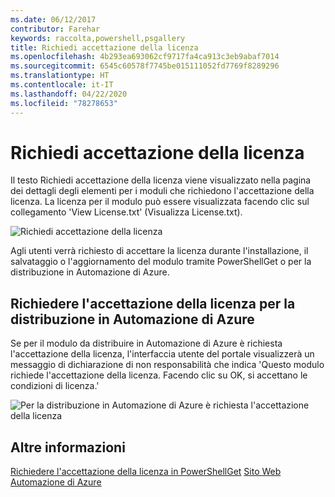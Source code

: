 ```yaml
---
ms.date: 06/12/2017
contributor: Farehar
keywords: raccolta,powershell,psgallery
title: Richiedi accettazione della licenza
ms.openlocfilehash: 4b293ea693062cf9717fa4ca913c3eb9abaf7014
ms.sourcegitcommit: 6545c60578f7745be015111052fd7769f8289296
ms.translationtype: HT
ms.contentlocale: it-IT
ms.lasthandoff: 04/22/2020
ms.locfileid: "78278653"
---
```

# <a name="require-license-acceptance"></a>Richiedi accettazione della licenza

Il testo Richiedi accettazione della licenza viene visualizzato nella pagina dei dettagli degli elementi per i moduli che richiedono l'accettazione della licenza. La licenza per il modulo può essere visualizzata facendo clic sul collegamento 'View License.txt' (Visualizza License.txt).

![Richiedi accettazione della licenza](media/packages-that-require-license-acceptance/RequireLicenseAcceptance.png)

Agli utenti verrà richiesto di accettare la licenza durante l'installazione, il salvataggio o l'aggiornamento del modulo tramite PowerShellGet o per la distribuzione in Automazione di Azure.

## <a name="require-license-acceptance-on-deploy-to-azure-automation"></a>Richiedere l'accettazione della licenza per la distribuzione in Automazione di Azure

Se per il modulo da distribuire in Automazione di Azure è richiesta l'accettazione della licenza, l'interfaccia utente del portale visualizzerà un messaggio di dichiarazione di non responsabilità che indica 'Questo modulo richiede l'accettazione della licenza. Facendo clic su OK, si accettano le condizioni di licenza.'

![Per la distribuzione in Automazione di Azure è richiesta l'accettazione della licenza](media/packages-that-require-license-acceptance/DeployToAzureAutomationRequireLicenseAcceptanceDisclaimer.png)

## <a name="more-details"></a>Altre informazioni

[Richiedere l'accettazione della licenza in PowerShellGet](../../concepts/module-license-acceptance.md)
[Sito Web Automazione di Azure](/azure/automation)
